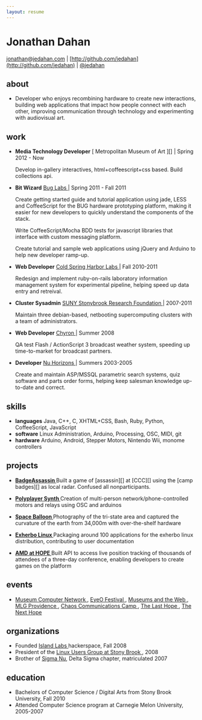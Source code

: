 ```yaml
---
layout: resume
---
```


Jonathan Dahan
==============

 [jonathan][]@[jedahan.com][] | [http://github.com/jedahan](http://github.com/jedahan) | [@jedahan][]

about
-----
 * Developer who enjoys recombining hardware to create new interactions, building web applications that impact how people connect with each other, improving communication through technology and experimenting with audiovisual art.

work
----
 * __Media Technology Developer__ [ Metropolitan Museum of Art ][] | Spring 2012 - Now

     Develop in-gallery interactives, html+coffeescript+css based. Build collections api.

 * __Bit Wizard__ [ Bug Labs ][] | Spring 2011 - Fall 2011

     Create getting started guide and tutorial application using jade, LESS and CoffeeScript for the BUG hardware prototyping platform, making it easier for new developers to quickly understand the components of the stack.

     Write CoffeeScript/Mocha BDD tests for javascript libraries that interface with custom messaging platform.

     Create tutorial and sample web applications using jQuery and Arduino to help new developer ramp-up.

 * __Web Developer__ [ Cold Spring Harbor Labs ][] | Fall 2010-2011

     Redesign and implement ruby-on-rails laboratory information management system for experimental pipeline, helping speed up data entry and retreival.


 * __Cluster Sysadmin__ [ SUNY Stonybrook Research Foundation ][] | 2007-2011

     Maintain three debian-based, netbooting supercomputing clusters with a team of administrators.

 * __Web Developer__ [ Chyron ][] | Summer 2008

     QA test Flash / ActionScript 3 broadcast weather system, speeding up time-to-market for broadcast partners.

 * __Developer__ [ Nu Horizons ][] | Summers 2003-2005

     Create and maintain ASP/MSSQL parametric search systems, quiz software and parts order forms, helping keep salesman knowledge up-to-date and correct.

skills
------

 * __languages__ Java, C++, C, XHTML+CSS, Bash, Ruby, Python, CoffeeScript, JavaScript
 * __software__ Linux Administration, Arduino, Processing, OSC, MIDI, git
 * __hardware__ Arduino, Android, Stepper Motors, Nintendo Wii, monome controllers

projects
--------

 * __[ BadgeAssassin ][]__ Built a game of [assassin][] at [CCC][] using the [camp badges][] as local radar. Confused all nonparticipants.

 * __[ Polyplayer Synth ][]__ Creation of multi-person network/phone-controlled motors and relays using OSC and arduinos

 * __[ Space Balloon ][]__ Photography of the tri-state area and captured the curvature of the earth from 34,000m with over-the-shelf hardware

 * __[ Exherbo Linux ][]__ Packaging around 100 applications for the exherbo linux distribution, contributing to user documentation

 * __[ AMD at HOPE ][]__ Built API to access live position tracking of thousands of attendees of a three-day conference, enabling developers to create games on the platform

events
------

 * [ Museum Computer Network ][], [ EyeO Festival ][], [ Museums and the Web ][], [ MLG Providence ][], [ Chaos Communications Camp ][], [ The Last Hope ][], [ The Next Hope ][]

organizations
-------------

 * Founded [ Island Labs ][] hackerspace, Fall 2008
 * President of the [ Linux Users Group at Stony Brook ][], 2008
 * Brother of [Sigma Nu][], Delta Sigma chapter, matriculated 2007

education
---------

 * Bachelors of Computer Science / Digital Arts from Stony Brook University, Fall 2010
 * Attended Computer Science program at Carnegie Melon University, 2005-2007

[@jedahan]: http://twitter.com/jedahan
[jonathan]: mailto:jonathan@jedahan.com
[jedahan.com]: http://jedahan.com

[ Image_Categorizer ]: http://example.com
[ Polyplayer Synth ]: http://example.com
[ Space Balloon ]: http://islandlabs.org/space
[ Exherbo Linux ]: http://exherbo.org/
[ AMD at HOPE ]: http://amd.hope.net
[ BUG Labs ]: http://buglabs.net
[ BadgeAssassin ]: http://events.ccc.de/camp/2011/wiki/BadgeAssassin


[ Museum Computer Network ]: http://mcn.edu
[ EyeO Festival ]: http://eyeofestival.com
[ Museums and the Web ]: http://www.museumsandtheweb.com
[ MLG Providence ]: http://wiki.teamliquid.net/starcraft2/2011_MLG_Pro_Circuit/Providence
[ The Last HOPE ]: http://hope.net
[ The Next HOPE ]: http://hope.net
[ Chaos Communications Camp ]: http://events.ccc.de/camp/2011

[ Island Labs ]: http://islandlabs.org
[ Linux Users Group at Stony Brook ]: http://lugsb.org

[ http://github.com/jedahan ]: http://github.com/jedahan

[ BUG Labs ]: http://buglabs.net
[ Cold Spring Harbor Labs ]: http://www.cshl.edu
[ SUNY Stonybrook Research Foundation ]: http://www.stonybrook.edu/research
[ Chyron ]: http://www.chyron.com
[ Nu Horizons ]: http://www.nuhorizons.com

[ Sigma Nu ]: http://www.sigmanu.org